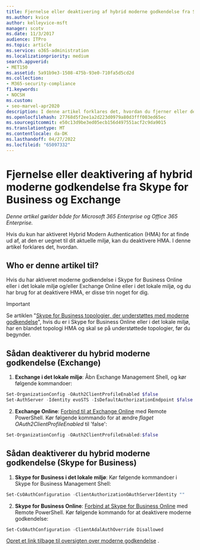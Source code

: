 ```yaml
---
title: Fjernelse eller deaktivering af hybrid moderne godkendelse fra Skype for Business og Exchange
ms.author: kvice
author: kelleyvice-msft
manager: scotv
ms.date: 11/3/2017
audience: ITPro
ms.topic: article
ms.service: o365-administration
ms.localizationpriority: medium
search.appverid:
- MET150
ms.assetid: 5a91b9e3-1508-475b-93e0-710fa5d5cd2d
ms.collection:
- M365-security-compliance
f1.keywords:
- NOCSH
ms.custom:
- seo-marvel-apr2020
description: I denne artikel forklares det, hvordan du fjerner eller deaktiverer hybrid moderne godkendelse fra Skype for Business og Exchange.
ms.openlocfilehash: 27768d5f2ee1a2d223d0979a80d3fff003ed65ec
ms.sourcegitcommit: e50c13d9be3ed05ecb156d497551acf2c9da9015
ms.translationtype: MT
ms.contentlocale: da-DK
ms.lasthandoff: 04/27/2022
ms.locfileid: "65097332"
---
```

# <a name="removing-or-disabling-hybrid-modern-authentication-from-skype-for-business-and-exchange"></a>Fjernelse eller deaktivering af hybrid moderne godkendelse fra Skype for Business og Exchange

*Denne artikel gælder både for Microsoft 365 Enterprise og Office 365 Enterprise.*

Hvis du kun har aktiveret Hybrid Modern Authentication (HMA) for at finde ud af, at den er uegnet til dit aktuelle miljø, kan du deaktivere HMA. I denne artikel forklares det, hvordan.
  
## <a name="who-is-this-article-for"></a>Who er denne artikel til?

Hvis du har aktiveret moderne godkendelse i Skype for Business Online eller i det lokale miljø og/eller Exchange Online eller i det lokale miljø, og du har brug for at deaktivere HMA, er disse trin noget for dig.

> [!IMPORTANT]
> Se artiklen "[Skype for Business topologier, der understøttes med moderne godkendelse](/skypeforbusiness/plan-your-deployment/modern-authentication/topologies-supported)", hvis du er i Skype for Business Online eller i det lokale miljø, har en blandet topologi HMA og skal se på understøttede topologier, før du begynder.
  
## <a name="how-to-disable-hybrid-modern-authentication-exchange"></a>Sådan deaktiverer du hybrid moderne godkendelse (Exchange)

1. **Exchange i det lokale miljø**: Åbn Exchange Management Shell, og kør følgende kommandoer: 

```powershell
Set-OrganizationConfig -OAuth2ClientProfileEnabled $false
Set-AuthServer -Identity evoSTS -IsDefaultAuthorizationEndpoint $false
```

2. **Exchange Online**: [Forbind til at Exchange Online](/powershell/exchange/connect-to-exchange-online-powershell) med Remote PowerShell. Kør følgende kommando for at ændre  *flaget OAuth2ClientProfileEnabled*  til 'false':

```powershell    
Set-OrganizationConfig -OAuth2ClientProfileEnabled:$false
```
    
## <a name="how-to-disable-hybrid-modern-authentication-skype-for-business"></a>Sådan deaktiverer du hybrid moderne godkendelse (Skype for Business)

1. **Skype for Business i det lokale miljø**: Kør følgende kommandoer i Skype for Business Management Shell:

```powershell
Set-CsOAuthConfiguration -ClientAuthorizationOAuthServerIdentity ""
```

2. **Skype for Business Online**: [Forbind at Skype for Business Online](manage-skype-for-business-online-with-microsoft-365-powershell.md) med Remote PowerShell. Kør følgende kommando for at deaktivere moderne godkendelse:

```powershell    
Set-CsOAuthConfiguration -ClientAdalAuthOverride Disallowed
```

[Opret et link tilbage til oversigten over moderne godkendelse](hybrid-modern-auth-overview.md) . 
